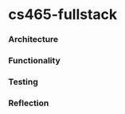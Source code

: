 # cs465-fullstack
### Architecture
####
### Functionality
####
### Testing
####
### Reflection
####
